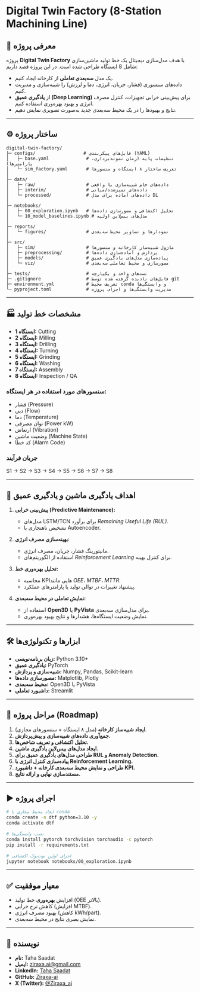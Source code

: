 # Digital Twin Factory (8-Station Machining Line)

## 📌 معرفی پروژه
پروژه **Digital Twin Factory** با هدف مدل‌سازی دیجیتال یک خط تولید ماشین‌سازی شامل 8 ایستگاه طراحی شده است. در این پروژه قصد داریم:
- یک مدل **سه‌بعدی تعاملی** از کارخانه ایجاد کنیم.
- داده‌های سنسوری (فشار، جریان، انرژی، دما و لرزش) را شبیه‌سازی و مدیریت کنیم.
- از **یادگیری عمیق (Deep Learning)** برای پیش‌بینی خرابی تجهیزات، کنترل مصرف انرژی و بهبود بهره‌وری استفاده کنیم.
- نتایج و بهبودها را در یک محیط سه‌بعدی جدید به‌صورت تصویری نمایش دهیم.

---

## ⚙️ ساختار پروژه
```
digital-twin-factory/
├─ configs/                  # فایل‌های پیکربندی (YAML)
│   ├─ base.yaml              # تنظیمات پایه (زمان نمونه‌برداری، پارامترها)
│   └─ sim_factory.yaml       # تعریف ساختار ۸ ایستگاه و سنسورها
│
├─ data/
│   ├─ raw/                   # داده‌های خام شبیه‌سازی یا واقعی
│   ├─ interim/               # داده‌های تمیزشده/میانی
│   └─ processed/             # داده‌های آماده برای مدل DL
│
├─ notebooks/
│   ├─ 00_exploration.ipynb   # تحلیل اکتشافی و مصورسازی داده‌ها
│   └─ 10_model_baselines.ipynb # مدل‌های بیس‌لاین اولیه
│
├─ reports/
│   └─ figures/               # نمودارها و تصاویر محیط سه‌بعدی
│
├─ src/
│   ├─ sim/                   # ماژول شبیه‌ساز کارخانه و سنسورها
│   ├─ preprocessing/         # پردازش و آماده‌سازی داده‌ها
│   ├─ models/                # پیاده‌سازی مدل‌های یادگیری عمیق
│   └─ viz/                   # مصورسازی و محیط تعاملی سه‌بعدی
│
├─ tests/                     # تست‌های واحد و یکپارچه
├─ .gitignore                 # فایل‌های نادیده گرفته شده توسط git
├─ environment.yml            # تعریف محیط conda و وابستگی‌ها
└─ pyproject.toml             # مدیریت وابستگی‌ها و اجرای پروژه
```

---

## 🏭 مشخصات خط تولید
- **ایستگاه 1:** Cutting  
- **ایستگاه 2:** Milling  
- **ایستگاه 3:** Drilling  
- **ایستگاه 4:** Turning  
- **ایستگاه 5:** Grinding  
- **ایستگاه 6:** Washing  
- **ایستگاه 7:** Assembly  
- **ایستگاه 8:** Inspection / QA  

### سنسورهای مورد استفاده در هر ایستگاه:
- فشار (Pressure)
- دبی (Flow)
- دما (Temperature)
- توان مصرفی (Power kW)
- ارتعاش (Vibration)
- وضعیت ماشین (Machine State)
- کد خطا (Alarm Code)

### جریان فرآیند
S1 → S2 → S3 → S4 → S5 → S6 → S7 → S8

---

## 🧠 اهداف یادگیری ماشین و یادگیری عمیق
1. **پیش‌بینی خرابی (Predictive Maintenance):**  
   - مدل‌های LSTM/TCN برای برآورد *Remaining Useful Life (RUL)*.
   - تشخیص ناهنجاری با Autoencoder.

2. **بهینه‌سازی مصرف انرژی:**  
   - مانیتورینگ فشار، جریان، مصرف انرژی.
   - استفاده از الگوریتم‌های *Reinforcement Learning* برای کنترل بهینه.

3. **تحلیل بهره‌وری خط:**  
   - محاسبه KPIهایی مانند *OEE، MTBF، MTTR*.
   - پیشنهاد تغییرات در توالی تولید یا پارامترهای عملکرد.

4. **نمایش تعاملی در محیط سه‌بعدی:**  
   - استفاده از **Open3D** یا **PyVista** برای مدل‌سازی سه‌بعدی.
   - نمایش وضعیت ایستگاه‌ها، هشدارها و نتایج بهبود بهره‌وری.

---

## 🛠 ابزارها و تکنولوژی‌ها
- **زبان برنامه‌نویسی:** Python 3.10+
- **یادگیری عمیق:** PyTorch
- **شبیه‌سازی و پردازش:** Numpy, Pandas, Scikit-learn
- **مصورسازی داده‌ها:** Matplotlib, Plotly
- **محیط سه‌بعدی:** Open3D یا PyVista
- **داشبورد تعاملی:** Streamlit

---

## 🚀 مراحل پروژه (Roadmap)
1. **ایجاد شبیه‌ساز کارخانه** (مدل ۸ ایستگاه + سنسورهای مجازی).
2. **جمع‌آوری داده‌های شبیه‌سازی و پیش‌پردازش.**
3. **تحلیل اکتشافی و تعریف شاخص‌ها.**
4. **ایجاد مدل‌های بیس‌لاین یادگیری ماشین.**
5. **طراحی مدل‌های یادگیری عمیق برای RUL و Anomaly Detection.**
6. **پیاده‌سازی کنترل انرژی با Reinforcement Learning.**
7. **طراحی و نمایش محیط سه‌بعدی کارخانه + داشبورد KPI.**
8. **مستندسازی نهایی و ارائه نتایج.**

---

## ▶️ اجرای پروژه
```bash
# ایجاد محیط مجازی با conda
conda create -n dtf python=3.10 -y
conda activate dtf

# نصب وابستگی‌ها
conda install pytorch torchvision torchaudio -c pytorch
pip install -r requirements.txt

# اجرای اولین نوت‌بوک اکتشافی
jupyter notebook notebooks/00_exploration.ipynb
```

---

## ✅ معیار موفقیت
- افزایش **بهره‌وری** خط تولید (OEE بالاتر).
- کاهش نرخ خرابی (افزایش MTBF).
- بهبود مصرف انرژی (کاهش kWh/part).
- نمایش بصری نتایج در محیط سه‌بعدی.

---

## 👤 نویسنده
- **نام:** Taha Saadat  
- **ایمیل:** [ziraxa.ai@gmail.com](mailto:ziraxa.ai@gmail.com)  
- **LinkedIn:** [Taha Saadat](https://www.linkedin.com/in/taha-saadat)  
- **GitHub:** [Ziraxa-ai](https://github.com/Ziraxa-ai)  
- **X (Twitter):** [@Ziraxa_ai](https://x.com/Ziraxa_ai)

